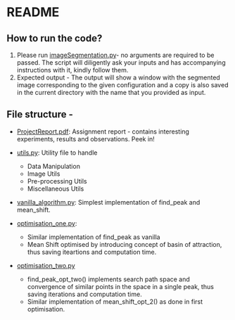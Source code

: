 # README

## How to run the code?
1. Please run [imageSegmentation.py](imageSegmentation.py)- no arguments are required to be passed. The script will diligently ask your inputs and has accompanying instructions with it, kindly follow them.
2. Expected output - The output will show a window with the segmented image corresponding to the given configuration and a copy is also saved in the current directory with the name that you provided as input.

## File structure - 
- [ProjectReport.pdf](Dhruv_Rathi_CV2021_meanshift.pdf): Assignment report - contains interesting experiments, results and observations. Peek in!
- [utils.py](utils.py): Utility file to handle
    * Data Manipulation
    * Image Utils
    * Pre-processing Utils
    * Miscellaneous Utils

- [vanilla_algorithm.py](vannila_algorithm.py): Simplest implementation of find_peak and mean_shift.

- [optimisation_one.py](optimisation_one.py): 
    * Similar implementation of find_peak as vanilla
    * Mean Shift optimised by introducing concept of basin of attraction, thus saving iteartions and computation time.

- [optimisation_two.py](optimisation_two.py)
    * find_peak_opt_two() implements search path space and convergence of similar points in the space in a single peak, thus saving iterations and computation time.
    * Similar implementation of mean_shift_opt_2() as done in first optimisation.

